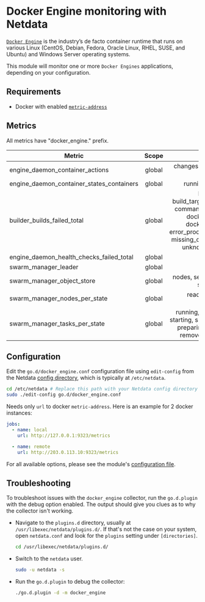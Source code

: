 <!--
title: "Docker Engine monitoring with Netdata"
description: "Monitor the health and performance of the Docker Engine runtime with zero configuration, per-second metric granularity, and interactive visualizations."
custom_edit_url: "https://github.com/netdata/go.d.plugin/edit/master/modules/docker_engine/README.md"
sidebar_label: "Docker Engine"
learn_status: "Published"
learn_topic_type: "References"
learn_rel_path: "Collectors References/Virtualized environments/Containers"
-->

# Docker Engine monitoring with Netdata

[`Docker Engine`](https://docs.docker.com/engine/) is the industry’s de facto container runtime that runs on various
Linux (CentOS, Debian, Fedora, Oracle Linux, RHEL, SUSE, and Ubuntu) and Windows Server operating systems.

This module will monitor one or more `Docker Engines` applications, depending on your configuration.

## Requirements

- Docker with enabled [`metric-address`](https://docs.docker.com/config/thirdparty/prometheus/)

## Metrics

All metrics have "docker_engine." prefix.

| Metric                                    | Scope  |                                                                                                         Dimensions                                                                                                          |   Units    |
|-------------------------------------------|:------:|:---------------------------------------------------------------------------------------------------------------------------------------------------------------------------------------------------------------------------:|:----------:|
| engine_daemon_container_actions           | global |                                                                                           changes, commit, create, delete, start                                                                                            | actions/s  |
| engine_daemon_container_states_containers | global |                                                                                                  running, paused, stopped                                                                                                   | containers |
| builder_builds_failed_total               | global | build_canceled, build_target_not_reachable_error, command_not_supported_error, dockerfile_empty_error, dockerfile_syntax_error, error_processing_commands_error, missing_onbuild_arguments_error, unknown_instruction_error |  fails/s   |
| engine_daemon_health_checks_failed_total  | global |                                                                                                            fails                                                                                                            |  events/s  |
| swarm_manager_leader                      | global |                                                                                                          is_leader                                                                                                          |    bool    |
| swarm_manager_object_store                | global |                                                                                     nodes, services, tasks, networks, secrets, configs                                                                                      |  objects   |
| swarm_manager_nodes_per_state             | global |                                                                                             ready, down, unknown, disconnected                                                                                              |   nodes    |
| swarm_manager_tasks_per_state             | global |                                                running, failed, ready, rejected, starting, shutdown, new, orphaned, preparing, pending, complete, remove, accepted, assigned                                                |   tasks    |

## Configuration

Edit the `go.d/docker_engine.conf` configuration file using `edit-config` from the
Netdata [config directory](https://learn.netdata.cloud/docs/configure/nodes), which is typically at `/etc/netdata`.

```bash
cd /etc/netdata # Replace this path with your Netdata config directory
sudo ./edit-config go.d/docker_engine.conf
```

Needs only `url` to docker `metric-address`. Here is an example for 2 docker instances:

```yaml
jobs:
  - name: local
    url: http://127.0.0.1:9323/metrics

  - name: remote
    url: http://203.0.113.10:9323/metrics
```

For all available options, please see the
module's [configuration file](https://github.com/netdata/go.d.plugin/blob/master/config/go.d/docker_engine.conf).

## Troubleshooting

To troubleshoot issues with the `docker_engine` collector, run the `go.d.plugin` with the debug option enabled. The
output should give you clues as to why the collector isn't working.

- Navigate to the `plugins.d` directory, usually at `/usr/libexec/netdata/plugins.d/`. If that's not the case on
  your system, open `netdata.conf` and look for the `plugins` setting under `[directories]`.

  ```bash
  cd /usr/libexec/netdata/plugins.d/
  ```

- Switch to the `netdata` user.

  ```bash
  sudo -u netdata -s
  ```

- Run the `go.d.plugin` to debug the collector:

  ```bash
  ./go.d.plugin -d -m docker_engine
  ```
